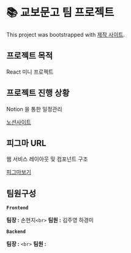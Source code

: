# 📚 교보문고 팀 프로젝트

This project was bootstrapped with [제작 사이트](https://github.com/sirri1222/kyobo).

## 프로젝트 목적

React 미니 프로젝트

## 프로젝트 진행 상황

Notion 을 통한 일정관리

[노션사이트](https://)

## 피그마 URL

웹 서비스 레이아웃 및 컴포넌트 구조

[피그마보기](https://www.figma.com/file/s5UI5AsMUmH8A4PR3bARCQ/%EA%B5%90%EB%B3%B4%EB%AC%B8%EA%B3%A0-%EC%99%80%EC%9D%B4%EC%96%B4%ED%94%84%EB%A0%88%EC%9E%84?node-id=11%3A1787&t=zfEqVRPinGcyjwNZ-1)

## 팀원구성

**`Frontend`**

**팀장 :** 손현지`<br>`
**팀원 :** 김주영 하경미

**`Backend`**

**팀장 :** `<br>`
**팀원 :** 
